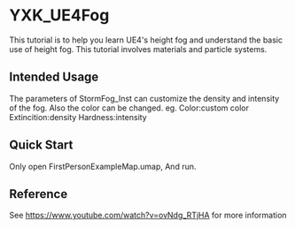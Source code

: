 # YXK_UE4Fog

This tutorial is to help you learn UE4's height fog and understand the basic use of height fog. This tutorial involves materials and particle systems.

## Intended Usage

The parameters of StormFog_Inst can customize the density and intensity of the fog. Also the color can be changed.
eg.
Color:custom color
Extincition:density
Hardness:intensity

## Quick Start
Only open FirstPersonExampleMap.umap, And run.

## Reference
See https://www.youtube.com/watch?v=ovNdg_RTjHA for more information